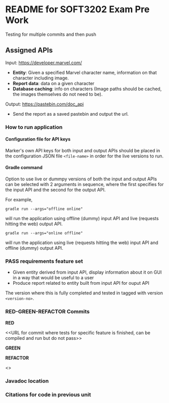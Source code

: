 # README for SOFT3202 Exam Pre Work
Testing for multiple commits and then push
## Assigned APIs

Input: https://developer.marvel.com/

- **Entity**: Given a specified Marvel character name, information on that character including image. 
- **Report data**: data on a given character
- **Database caching**: info on characters (Image paths should be cached, the images themselves do not need to be).

Output: https://pastebin.com/doc_api
- Send the report as a saved pastebin and output the url.


### How to run application

#### Configuration file for API keys

Marker's own API keys for both input and output APIs should be placed in the configuration JSON file `<file-name>` in order for the live versions to run.

#### Gradle command

Option to use live or dummpy versions of both the input and output APIs can be selected with 2 arguments in sequence, where the first specifies for the input API and the second for the output API.

For example,

`gradle run --args="offline online"`

will run the application using offline (dummy) input API and live (requests hitting the web) output API.

`gradle run --args="online offline"`

will run the application using  live (requests hitting the web) input API and offline (dummy) output API.

### PASS requirements feature set

- Given entity derived from input API, display information about it on GUI in a way that would be useful to a user
- Produce report related to entity built from input API for ouput API

The version where this is fully completed and tested in tagged with version `<version-no>`.

### RED-GREEN-REFACTOR Commits

**RED** 

<<URL for commit where tests for specific feature is finished, can be compiled and run but do not pass>>

**GREEN** 

<URL for commit where features are implemented and tests passed>

**REFACTOR** 

<<URL for commit where some of that implementation is refactored but tests still passing>>


### Javadoc location
  
### Citations for code in previous unit

